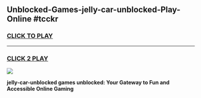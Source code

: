 
## Unblocked-Games-jelly-car-unblocked-Play-Online #tcckr
<h3>
<a href="https://news.freeplayer.one?title=jelly-car-unblocked&ref=3">CLICK TO PLAY</a></h3>
<hr>

<h3>
<a href="https://news.freeplayer.one?title=jelly-car-unblocked&ref=3">CLICK 2 PLAY</a>
  
</h3>

<a href="https://news.freeplayer.one?title=jelly-car-unblocked&ref=3"><img src="https://clearcache.store/games.png"></a>


**jelly-car-unblocked games unblocked: Your Gateway to Fun and Accessible Online Gaming**
